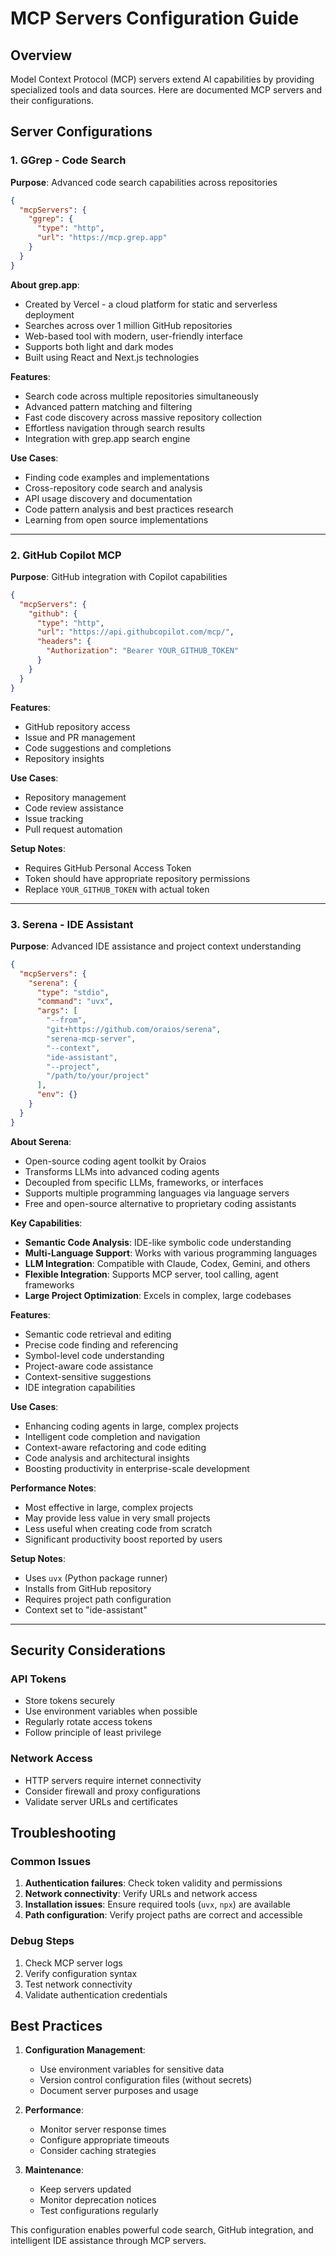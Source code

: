 # MCP Servers Configuration Guide

## Overview
Model Context Protocol (MCP) servers extend AI capabilities by providing specialized tools and data sources. Here are documented MCP servers and their configurations.

## Server Configurations

### 1. GGrep - Code Search

**Purpose**: Advanced code search capabilities across repositories

```json
{
  "mcpServers": {
    "ggrep": {
      "type": "http",
      "url": "https://mcp.grep.app"
    }
  }
}
```

**About grep.app**:
- Created by Vercel - a cloud platform for static and serverless deployment
- Searches across over 1 million GitHub repositories
- Web-based tool with modern, user-friendly interface
- Supports both light and dark modes
- Built using React and Next.js technologies

**Features**:
- Search code across multiple repositories simultaneously
- Advanced pattern matching and filtering
- Fast code discovery across massive repository collection
- Effortless navigation through search results
- Integration with grep.app search engine

**Use Cases**:
- Finding code examples and implementations
- Cross-repository code search and analysis
- API usage discovery and documentation
- Code pattern analysis and best practices research
- Learning from open source implementations

---

### 2. GitHub Copilot MCP

**Purpose**: GitHub integration with Copilot capabilities

```json
{
  "mcpServers": {
    "github": {
      "type": "http",
      "url": "https://api.githubcopilot.com/mcp/",
      "headers": {
        "Authorization": "Bearer YOUR_GITHUB_TOKEN"
      }
    }
  }
}
```

**Features**:
- GitHub repository access
- Issue and PR management
- Code suggestions and completions
- Repository insights

**Use Cases**:
- Repository management
- Code review assistance
- Issue tracking
- Pull request automation

**Setup Notes**:
- Requires GitHub Personal Access Token
- Token should have appropriate repository permissions
- Replace `YOUR_GITHUB_TOKEN` with actual token

---

### 3. Serena - IDE Assistant

**Purpose**: Advanced IDE assistance and project context understanding

```json
{
  "mcpServers": {
    "serena": {
      "type": "stdio",
      "command": "uvx",
      "args": [
        "--from",
        "git+https://github.com/oraios/serena",
        "serena-mcp-server",
        "--context",
        "ide-assistant",
        "--project",
        "/path/to/your/project"
      ],
      "env": {}
    }
  }
}
```

**About Serena**:
- Open-source coding agent toolkit by Oraios
- Transforms LLMs into advanced coding agents
- Decoupled from specific LLMs, frameworks, or interfaces
- Supports multiple programming languages via language servers
- Free and open-source alternative to proprietary coding assistants

**Key Capabilities**:
- **Semantic Code Analysis**: IDE-like symbolic code understanding
- **Multi-Language Support**: Works with various programming languages
- **LLM Integration**: Compatible with Claude, Codex, Gemini, and others
- **Flexible Integration**: Supports MCP server, tool calling, agent frameworks
- **Large Project Optimization**: Excels in complex, large codebases

**Features**:
- Semantic code retrieval and editing
- Precise code finding and referencing
- Symbol-level code understanding
- Project-aware code assistance
- Context-sensitive suggestions
- IDE integration capabilities

**Use Cases**:
- Enhancing coding agents in large, complex projects
- Intelligent code completion and navigation
- Context-aware refactoring and code editing
- Code analysis and architectural insights
- Boosting productivity in enterprise-scale development

**Performance Notes**:
- Most effective in large, complex projects
- May provide less value in very small projects
- Less useful when creating code from scratch
- Significant productivity boost reported by users

**Setup Notes**:
- Uses `uvx` (Python package runner)
- Installs from GitHub repository
- Requires project path configuration
- Context set to "ide-assistant"

---

## Security Considerations

### API Tokens
- Store tokens securely
- Use environment variables when possible
- Regularly rotate access tokens
- Follow principle of least privilege

### Network Access
- HTTP servers require internet connectivity
- Consider firewall and proxy configurations
- Validate server URLs and certificates

## Troubleshooting

### Common Issues
1. **Authentication failures**: Check token validity and permissions
2. **Network connectivity**: Verify URLs and network access
3. **Installation issues**: Ensure required tools (`uvx`, `npx`) are available
4. **Path configuration**: Verify project paths are correct and accessible

### Debug Steps
1. Check MCP server logs
2. Verify configuration syntax
3. Test network connectivity
4. Validate authentication credentials

## Best Practices

1. **Configuration Management**:
   - Use environment variables for sensitive data
   - Version control configuration files (without secrets)
   - Document server purposes and usage

2. **Performance**:
   - Monitor server response times
   - Configure appropriate timeouts
   - Consider caching strategies

3. **Maintenance**:
   - Keep servers updated
   - Monitor deprecation notices
   - Test configurations regularly

This configuration enables powerful code search, GitHub integration, and intelligent IDE assistance through MCP servers.